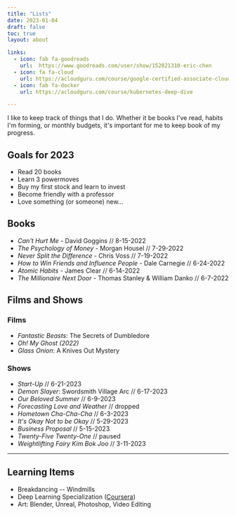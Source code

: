```yaml
---
title: "Lists"
date: 2023-01-04
draft: false
toc: true
layout: about

links:
  - icon: fab fa-goodreads
    url:  https://www.goodreads.com/user/show/152821310-eric-chen
  - icon: fa fa-cloud
    url: https://acloudguru.com/course/google-certified-associate-cloud-engineer
  - icon: fab fa-docker
    url: https://acloudguru.com/course/kubernetes-deep-dive

---
```


I like to keep track of things that I do. Whether it be books I've read, habits I'm forming, or monthly budgets, it's important for me to keep book of my progress. 

## Goals for 2023 <i class="fa fa-calendar fa-sm"></i>
- Read 20 books
- Learn 3 powermoves 
- Buy my first stock and learn to invest
- Become friendly with a professor
- Love something (or someone) new...

## Books <i class="fa fa-book-open fa-sm"></i>

- *Can't Hurt Me* - David Goggins // 8-15-2022
- *The Psychology of Money* - Morgan Housel // 7-29-2022
- *Never Split the Difference* - Chris Voss // 7-19-2022
- *How to Win Friends and Influence People* - Dale Carnegie // 6-24-2022
- *Atomic Habits* - James Clear // 6-14-2022
- *The Millionaire Next Door* - Thomas Stanley & William Danko // 6-7-2022

<!-- ### Currently Reading 
- *Principles* - Ray Dalio
- *The Neuroscience of Intelligence* - Richard Haier
- Vol. 1 of *Sherlock Holmes* - Sir Arthur Conan Doyle
- *The 4-Hour Work Week* - Timothy Ferriss // paused
- *Subliminal* - Leonard Molodinow // paused

<hr> -->

## Films and Shows <i class="fa fa-film fa-sm"></i>
### Films
- *Fantastic Beasts*: The Secrets of Dumbledore
- *Oh! My Ghost (2022)* 
- *Glass Onion*: A Knives Out Mystery

### Shows
- *Start-Up* // 6-21-2023
- *Demon Slayer*: Swordsmith Village Arc // 6-17-2023
- *Our Beloved Summer* // 6-9-2023
- *Forecasting Love and Weather* // dropped
- *Hometown Cha-Cha-Cha* // 6-3-2023
- *It's Okay Not to be Okay* // 5-29-2023
- *Business Proposal* // 5-15-2023
- *Twenty-Five Twenty-One* // paused
- *Weightlifting Fairy Kim Bok Joo* // 3-11-2023

<hr>

## Learning Items <i class="fa fa-graduation-cap fa-sm"></i>

- Breakdancing -- Windmills
- Deep Learning Specialization ([Coursera](https://www.coursera.org/specializations/deep-learning))
- Art: Blender, Unreal, Photoshop, Video Editing

<!-- <hr> -->

<!-- ## Favorite Quotes <i class="fa fa-quote-left fa-xs"></i>

- *"A person's success in life can be measured by the number of uncomfortable conversations he or she is willing to have."* - Tim Ferriss
- *"You know, it's funny; when you look at someone through rose-colored glasses, all the red flags just look like flags."* - Wanda, from BoJack Horseman
- *Do what you can, with what you have, where you are."* - Teddy Roosevelt
- *"Every action you take is a vote for the type of person you want to be."* - James Clear
- *"All men have fears, but the brave put down their fears and go forward, sometimes to death, but always to victory."* - Dale Carnegie -->
